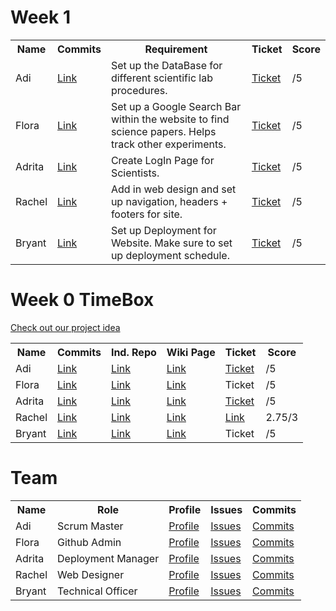 # Week 1 

<table>
  <tr>
    <th> Name </th>
    <th> Commits </th>
    <th> Requirement </th>
    <th> Ticket </th> 
    <th> Score </th>
  </tr>
   <tr>
    <td> Adi </td>
     <td> <a href="https://github.com/adhithin/lab-kit/commits/master/README.md"> Link </a> </td>
     <td> Set up the DataBase for different scientific lab procedures. </td>
     <td> <a href="https://github.com/adhithin/lab-kit/projects/1#card-79281654"> Ticket </a> </td>
    <td> /5 </td>
  </tr>
  <tr>
    <td> Flora </td>
     <td> <a href="https://github.com/adhithin/lab-kit/commits/master/README.md"> Link </a> </td>
     <td> Set up a Google Search Bar within the website to find science papers. Helps track other experiments. </td>
     <td> <a href="https://github.com/adhithin/lab-kit/projects/1#card-79281668"> Ticket </a> </td>
    <td> /5 </td>
  </tr>
<tr>
     <td> Adrita </td>
     <td> <a href="https://github.com/adhithin/lab-kit/commits/master/README.md"> Link </a> </td>
     <td>  Create LogIn Page for Scientists. </td>
     <td> <a href="https://github.com/adhithin/lab-kit/projects/1#card-79281715"> Ticket </a> </td>
    <td> /5 </td>
  </tr>
  <tr>
     <td> Rachel </td>
     <td> <a href="https://github.com/adhithin/lab-kit/commits/master/README.md"> Link </a> </td>
     <td> Add in web design and set up navigation, headers + footers for site. </td>
     <td> <a href="https://github.com/adhithin/lab-kit/projects/1#card-79281679"> Ticket </a> </td>
    <td> /5 </td>
  </tr>
 <tr>
     <td> Bryant </td>
     <td> <a href="https://github.com/adhithin/lab-kit/commits/master/README.md"> Link </a> </td>
     <td>Set up Deployment for Website. Make sure to set up deployment schedule. </td>
     <td> <a href="https://github.com/adhithin/lab-kit/projects/1#card-79281725"> Ticket </a> </td>
    <td> /5 </td>
  </tr>
</table>



# Week 0 TimeBox 

[Check out our project idea](https://github.com/adhithin/lab-kit/wiki)
<table>
  <tr>
    <th> Name </th>
    <th> Commits </th>
    <th> Ind. Repo </th>
    <th> Wiki Page </th>
    <th> Ticket </th> 
    <th> Score </th>
  </tr>
   <tr>
    <td> Adi </td>
     <td> <a href="https://github.com/adhithin/lab-kit/commits/master/README.md"> Link </a> </td>
     <td> <a href="https://github.com/adhithin/adi-personal"> Link </a> </td>
    <td><a href="https://github.com/nighthawkcoders/nighthawk_csa/wiki/Tri-2:-Tech-Talk-5-Data-Ops"> Link </a></td>
     <td> <a href="https://github.com/adhithin/adi-personal/issues/1"> Ticket </a> </td>
    <td> /5 </td>
  </tr>
  <tr>
    <td> Flora </td>
    <td> <a href="https://github.com/florayuan18/just-to-suffer/commits/main"> Link </a> </td>
    <td> <a href="https://github.com/florayuan18/just-to-suffer"> Link </a> </td>
    <td><a href="https://github.com/nighthawkcoders/nighthawk_csa/wiki/Tri-2:-Tech-Talk-5-Data-Ops"> Link </a></td>
    <td> Ticket </td>
    <td> /5 </td>
  </tr>
<tr>
    <td> Adrita </td>
    <td> <a href="https://github.com/adritac-tech/datastructures/commits/main"> Link </td> </td>
    <td> <a href="https://github.com/adritac-tech/datastructures"> Link </td>
    <td><a href="https://github.com/nighthawkcoders/nighthawk_csa/wiki/Tri-2:-Tech-Talk-5-Data-Ops"> Link </a></td>
    <td> <a href="https://github.com/adritac-tech/datastructures/issues/1"> Ticket </td>
    <td> /5 </td>
  </tr>
  <tr>
    <td> Rachel </td>
    <td> <a href="https://github.com/rachelklee/csa-datastructures/commits/main" > Link </td>
    <td> <a href="https://github.com/rachelklee/csa-datastructures"> Link </td>
    <td> <a href="https://github.com/rachelklee/csa-datastructures/wiki/Week-0"> Link </a></td>
    <td> <a href="https://github.com/rachelklee/csa-datastructures/issues/1"> Link </a></td>
    <td> 2.75/3 </td>
  </tr>
 <tr>
    <td> Bryant </td>
    <td><a href="https://github.com/HexaDrakon/why-am-i-here/commits/master">Link</a></td>
    <td><a href="https://github.com/HexaDrakon/why-am-i-here">Link</a></td>
    <td><a href="https://github.com/nighthawkcoders/nighthawk_csa/wiki/Tri-2:-Tech-Talk-5-Data-Ops"> Link </a></td>
    <td> Ticket </td>
    <td> /5 </td>
  </tr>
</table>


# Team

<table>
  <tr>
    <th>Name</th>
    <th>Role</th>
    <th>Profile</th>
    <th>Issues</th>
    <th>Commits</th>
  </tr>
  <tr>
    <td> Adi </td>
    <td> Scrum Master </td>
    <td><a href="https://github.com/jm1021" target="_blank">Profile</a></td>
    <td><a href="https://github.com/nighthawkcoders/nighthawk_csa/issues?q=assignee%3Ajm1021" target="_blank">Issues</a></td>
    <td><a href="https://github.com/nighthawkcoders/nighthawk_csa/commits?author=jm1021" target="_blank">Commits</a></td>
  </tr>
  <tr>
    <td> Flora </td>
    <td> Github Admin </td>
    <td><a href="https://github.com/jm1021" target="_blank">Profile</a></td>
    <td><a href="https://github.com/nighthawkcoders/nighthawk_csa/issues?q=assignee%3Ajm1021" target="_blank">Issues</a></td>
    <td><a href="https://github.com/nighthawkcoders/nighthawk_csa/commits?author=jm1021" target="_blank">Commits</a></td>
  </tr>
  <tr>
    <td> Adrita </td>
    <td> Deployment Manager </td>
    <td><a href="https://github.com/jm1021" target="_blank">Profile</a></td>
    <td><a href="https://github.com/nighthawkcoders/nighthawk_csa/issues?q=assignee%3Ajm1021" target="_blank">Issues</a></td>
    <td><a href="https://github.com/nighthawkcoders/nighthawk_csa/commits?author=jm1021" target="_blank">Commits</a></td>
  </tr>
  <tr>
    <td> Rachel </td>
    <td> Web Designer </td>
    <td><a href="https://github.com/rachelklee" target="_blank">Profile</a></td>
    <td><a href="https://github.com/adhithin/lab-kit/issues?q=is%3Aissue+is%3Aopen+label%3ARachel" target="_blank">Issues</a></td>
    <td><a href="https://github.com/adhithin/lab-kit/commits?author=rachelklee" target="_blank">Commits</a></td>
  </tr>
  <tr>
    <td> Bryant </td>
    <td> Technical Officer </td>
    <td><a href="https://github.com/jm1021" target="_blank">Profile</a></td>
    <td><a href="https://github.com/nighthawkcoders/nighthawk_csa/issues?q=assignee%3Ajm1021" target="_blank">Issues</a></td>
    <td><a href="https://github.com/nighthawkcoders/nighthawk_csa/commits?author=jm1021" target="_blank">Commits</a></td>
  </tr>
</table>


